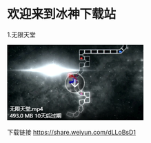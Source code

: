 # 欢迎来到冰神下载站

1.无限天堂

![这是图片](https://github.com/ADOFAIVEF/adofai/blob/main/Assets/img1.png?raw=true)

下载链接
https://share.weiyun.com/dLLoBsD1

